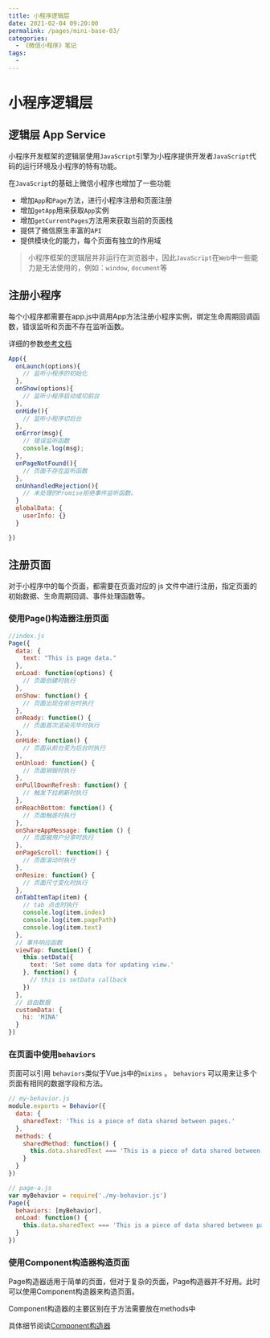 ```yaml
---
title: 小程序逻辑层
date: 2021-02-04 09:20:00
permalink: /pages/mini-base-03/
categories:
  - 《微信小程序》笔记
tags:
  -
---
```

# 小程序逻辑层

## 逻辑层 App Service

小程序开发框架的逻辑层使用`JavaScript`引擎为小程序提供开发者`JavaScript`代码的运行环境及小程序的特有功能。

在`JavaScript`的基础上微信小程序也增加了一些功能

 * 增加`App`和`Page`方法，进行小程序注册和页面注册
 * 增加`getApp`用来获取`App`实例
 * 增加`getCurrentPages`方法用来获取当前的页面栈
 * 提供了微信原生丰富的`API`
 * 提供模块化的能力，每个页面有独立的作用域

> 小程序框架的逻辑层并非运行在浏览器中，因此`JavaScript`在`Web`中一些能力是无法使用的，例如：`window`, `document`等

## 注册小程序

每个小程序都需要在app.js中调用App方法注册小程序实例，绑定生命周期回调函数，错误监听和页面不存在监听函数。

详细的参数[参考文档](https://developers.weixin.qq.com/miniprogram/dev/reference/api/App.html)

```js
App({
  onLaunch(options){
    // 监听小程序的初始化
  },
  onShow(options){
    // 监听小程序启动或切前台
  },
  onHide(){
    // 监听小程序切后台
  },
  onError(msg){
    // 错误监听函数
    console.log(msg);
  },
  onPageNotFound(){
    // 页面不存在监听函数
  },
  onUnhandledRejection(){
    // 未处理的Promise拒绝事件监听函数。
  }
  globalData: {
    userInfo: {}
  }

})

```

## 注册页面

对于小程序中的每个页面，都需要在页面对应的 js 文件中进行注册，指定页面的初始数据、生命周期回调、事件处理函数等。

### 使用Page()构造器注册页面

```js
//index.js
Page({
  data: {
    text: "This is page data."
  },
  onLoad: function(options) {
    // 页面创建时执行
  },
  onShow: function() {
    // 页面出现在前台时执行
  },
  onReady: function() {
    // 页面首次渲染完毕时执行
  },
  onHide: function() {
    // 页面从前台变为后台时执行
  },
  onUnload: function() {
    // 页面销毁时执行
  },
  onPullDownRefresh: function() {
    // 触发下拉刷新时执行
  },
  onReachBottom: function() {
    // 页面触底时执行
  },
  onShareAppMessage: function () {
    // 页面被用户分享时执行
  },
  onPageScroll: function() {
    // 页面滚动时执行
  },
  onResize: function() {
    // 页面尺寸变化时执行
  },
  onTabItemTap(item) {
    // tab 点击时执行
    console.log(item.index)
    console.log(item.pagePath)
    console.log(item.text)
  },
  // 事件响应函数
  viewTap: function() {
    this.setData({
      text: 'Set some data for updating view.'
    }, function() {
      // this is setData callback
    })
  },
  // 自由数据
  customData: {
    hi: 'MINA'
  }
})

```

### 在页面中使用`behaviors`

页面可以引用 `behaviors`类似于Vue.js中的`mixins` 。 `behaviors` 可以用来让多个页面有相同的数据字段和方法。

```js
// my-behavior.js
module.exports = Behavior({
  data: {
    sharedText: 'This is a piece of data shared between pages.'
  },
  methods: {
    sharedMethod: function() {
      this.data.sharedText === 'This is a piece of data shared between pages.'
    }
  }
})

// page-a.js
var myBehavior = require('./my-behavior.js')
Page({
  behaviors: [myBehavior],
  onLoad: function() {
    this.data.sharedText === 'This is a piece of data shared between pages.'
  }
})

```
### 使用Component构造器构造页面

Page构造器适用于简单的页面，但对于复杂的页面，Page构造器并不好用。此时可以使用Component构造器来构造页面。

Component构造器的主要区别在于方法需要放在methods中

具体细节阅读[Component构造器](https://developers.weixin.qq.com/miniprogram/dev/framework/custom-component/component.html)
